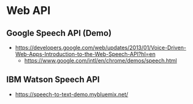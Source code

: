 Web API
=======

## Google Speech API (Demo)
- https://developers.google.com/web/updates/2013/01/Voice-Driven-Web-Apps-Introduction-to-the-Web-Speech-API?hl=en
	- https://www.google.com/intl/en/chrome/demos/speech.html

## IBM Watson Speech API 
- https://speech-to-text-demo.mybluemix.net/
